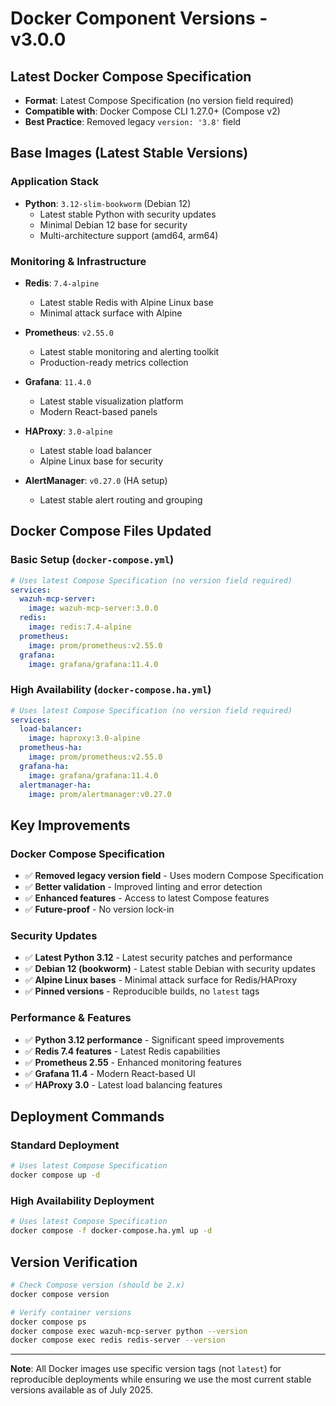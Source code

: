 # Docker Component Versions - v3.0.0

## Latest Docker Compose Specification
- **Format**: Latest Compose Specification (no version field required)
- **Compatible with**: Docker Compose CLI 1.27.0+ (Compose v2)
- **Best Practice**: Removed legacy `version: '3.8'` field

## Base Images (Latest Stable Versions)

### Application Stack
- **Python**: `3.12-slim-bookworm` (Debian 12)
  - Latest stable Python with security updates
  - Minimal Debian 12 base for security
  - Multi-architecture support (amd64, arm64)

### Monitoring & Infrastructure
- **Redis**: `7.4-alpine` 
  - Latest stable Redis with Alpine Linux base
  - Minimal attack surface with Alpine
  
- **Prometheus**: `v2.55.0`
  - Latest stable monitoring and alerting toolkit
  - Production-ready metrics collection
  
- **Grafana**: `11.4.0`
  - Latest stable visualization platform
  - Modern React-based panels
  
- **HAProxy**: `3.0-alpine`
  - Latest stable load balancer
  - Alpine Linux base for security
  
- **AlertManager**: `v0.27.0` (HA setup)
  - Latest stable alert routing and grouping

## Docker Compose Files Updated

### Basic Setup (`docker-compose.yml`)
```yaml
# Uses latest Compose Specification (no version field required)
services:
  wazuh-mcp-server:
    image: wazuh-mcp-server:3.0.0
  redis:
    image: redis:7.4-alpine
  prometheus:
    image: prom/prometheus:v2.55.0
  grafana:
    image: grafana/grafana:11.4.0
```

### High Availability (`docker-compose.ha.yml`)
```yaml
# Uses latest Compose Specification (no version field required)
services:
  load-balancer:
    image: haproxy:3.0-alpine
  prometheus-ha:
    image: prom/prometheus:v2.55.0
  grafana-ha:
    image: grafana/grafana:11.4.0
  alertmanager-ha:
    image: prom/alertmanager:v0.27.0
```

## Key Improvements

### Docker Compose Specification
- ✅ **Removed legacy version field** - Uses modern Compose Specification
- ✅ **Better validation** - Improved linting and error detection
- ✅ **Enhanced features** - Access to latest Compose features
- ✅ **Future-proof** - No version lock-in

### Security Updates
- ✅ **Latest Python 3.12** - Latest security patches and performance
- ✅ **Debian 12 (bookworm)** - Latest stable Debian with security updates
- ✅ **Alpine Linux bases** - Minimal attack surface for Redis/HAProxy
- ✅ **Pinned versions** - Reproducible builds, no `latest` tags

### Performance & Features
- ✅ **Python 3.12 performance** - Significant speed improvements
- ✅ **Redis 7.4 features** - Latest Redis capabilities
- ✅ **Prometheus 2.55** - Enhanced monitoring features
- ✅ **Grafana 11.4** - Modern React-based UI
- ✅ **HAProxy 3.0** - Latest load balancing features

## Deployment Commands

### Standard Deployment
```bash
# Uses latest Compose Specification
docker compose up -d
```

### High Availability Deployment
```bash
# Uses latest Compose Specification
docker compose -f docker-compose.ha.yml up -d
```

## Version Verification
```bash
# Check Compose version (should be 2.x)
docker compose version

# Verify container versions
docker compose ps
docker compose exec wazuh-mcp-server python --version
docker compose exec redis redis-server --version
```

---

**Note**: All Docker images use specific version tags (not `latest`) for reproducible deployments while ensuring we use the most current stable versions available as of July 2025.